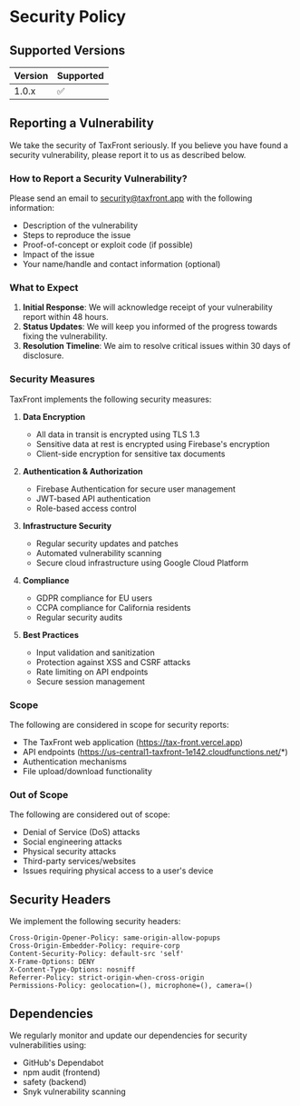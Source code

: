 # Security Policy

## Supported Versions

| Version | Supported          |
| ------- | ------------------ |
| 1.0.x   | :white_check_mark: |

## Reporting a Vulnerability

We take the security of TaxFront seriously. If you believe you have found a security vulnerability, please report it to us as described below.

### How to Report a Security Vulnerability?

Please send an email to [security@taxfront.app](mailto:security@taxfront.app) with the following information:

- Description of the vulnerability
- Steps to reproduce the issue
- Proof-of-concept or exploit code (if possible)
- Impact of the issue
- Your name/handle and contact information (optional)

### What to Expect

1. **Initial Response**: We will acknowledge receipt of your vulnerability report within 48 hours.
2. **Status Updates**: We will keep you informed of the progress towards fixing the vulnerability.
3. **Resolution Timeline**: We aim to resolve critical issues within 30 days of disclosure.

### Security Measures

TaxFront implements the following security measures:

1. **Data Encryption**
   - All data in transit is encrypted using TLS 1.3
   - Sensitive data at rest is encrypted using Firebase's encryption
   - Client-side encryption for sensitive tax documents

2. **Authentication & Authorization**
   - Firebase Authentication for secure user management
   - JWT-based API authentication
   - Role-based access control

3. **Infrastructure Security**
   - Regular security updates and patches
   - Automated vulnerability scanning
   - Secure cloud infrastructure using Google Cloud Platform

4. **Compliance**
   - GDPR compliance for EU users
   - CCPA compliance for California residents
   - Regular security audits

5. **Best Practices**
   - Input validation and sanitization
   - Protection against XSS and CSRF attacks
   - Rate limiting on API endpoints
   - Secure session management

### Scope

The following are considered in scope for security reports:
- The TaxFront web application (https://tax-front.vercel.app)
- API endpoints (https://us-central1-taxfront-1e142.cloudfunctions.net/*)
- Authentication mechanisms
- File upload/download functionality

### Out of Scope

The following are considered out of scope:
- Denial of Service (DoS) attacks
- Social engineering attacks
- Physical security attacks
- Third-party services/websites
- Issues requiring physical access to a user's device

## Security Headers

We implement the following security headers:
```
Cross-Origin-Opener-Policy: same-origin-allow-popups
Cross-Origin-Embedder-Policy: require-corp
Content-Security-Policy: default-src 'self'
X-Frame-Options: DENY
X-Content-Type-Options: nosniff
Referrer-Policy: strict-origin-when-cross-origin
Permissions-Policy: geolocation=(), microphone=(), camera=()
```

## Dependencies

We regularly monitor and update our dependencies for security vulnerabilities using:
- GitHub's Dependabot
- npm audit (frontend)
- safety (backend)
- Snyk vulnerability scanning

